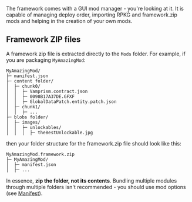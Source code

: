 The framework comes with a GUI mod manager - you're looking at it. It is capable of managing deploy order, importing RPKG and framework.zip mods and helping in the creation of your own mods.

## Framework ZIP files
A framework zip file is extracted directly to the `Mods` folder. For example, if you are packaging `MyAmazingMod`:
```
MyAmazingMod/
├─ manifest.json
├─ content folder/
│  ├─ chunk0/
│  │  ├─ Vamprism.contract.json
│  │  ├─ 0098B17A37DE.GFXF
│  │  ├─ GlobalDataPatch.entity.patch.json
│  ├─ chunk1/
│  │  ├─ ...
├─ blobs folder/
│  ├─ images/
│  │  ├─ unlockables/
│  │  │  ├─ theBestUnlockable.jpg
```
then your folder structure for the framework.zip file should look like this:
```
MyAmazingMod.framework.zip
├─ MyAmazingMod/
│  ├─ manifest.json
│  ├─ ...
```

In essence, **zip the folder, not its contents**. Bundling multiple modules through multiple folders isn't recommended - you should use mod options (see [Manifest](Manifest.md)).